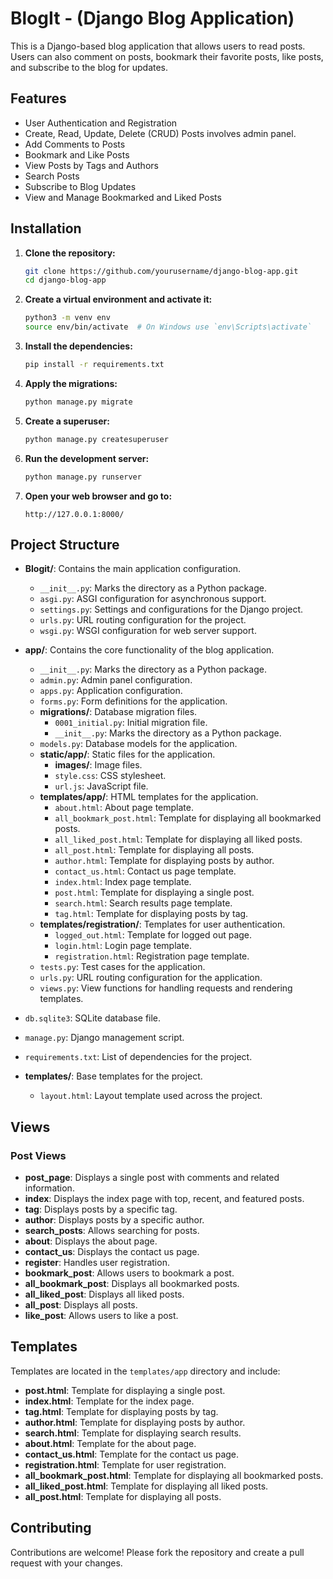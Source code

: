 # BlogIt - (Django Blog Application)

This is a Django-based blog application that allows users to read posts. Users can also comment on posts, bookmark their favorite posts, like posts, and subscribe to the blog for updates.

## Features

- User Authentication and Registration
- Create, Read, Update, Delete (CRUD) Posts involves admin panel.
- Add Comments to Posts
- Bookmark and Like Posts
- View Posts by Tags and Authors
- Search Posts
- Subscribe to Blog Updates
- View and Manage Bookmarked and Liked Posts

## Installation

1. **Clone the repository:**
    ```sh
    git clone https://github.com/yourusername/django-blog-app.git
    cd django-blog-app
    ```

2. **Create a virtual environment and activate it:**
    ```sh
    python3 -m venv env
    source env/bin/activate  # On Windows use `env\Scripts\activate`
    ```

3. **Install the dependencies:**
    ```sh
    pip install -r requirements.txt
    ```

4. **Apply the migrations:**
    ```sh
    python manage.py migrate
    ```

5. **Create a superuser:**
    ```sh
    python manage.py createsuperuser
    ```

6. **Run the development server:**
    ```sh
    python manage.py runserver
    ```

7. **Open your web browser and go to:**
    ```
    http://127.0.0.1:8000/
    ```

## Project Structure

- **Blogit/**: Contains the main application configuration.
  - `__init__.py`: Marks the directory as a Python package.
  - `asgi.py`: ASGI configuration for asynchronous support.
  - `settings.py`: Settings and configurations for the Django project.
  - `urls.py`: URL routing configuration for the project.
  - `wsgi.py`: WSGI configuration for web server support.

- **app/**: Contains the core functionality of the blog application.
  - `__init__.py`: Marks the directory as a Python package.
  - `admin.py`: Admin panel configuration.
  - `apps.py`: Application configuration.
  - `forms.py`: Form definitions for the application.
  - **migrations/**: Database migration files.
    - `0001_initial.py`: Initial migration file.
    - `__init__.py`: Marks the directory as a Python package.
  - `models.py`: Database models for the application.
  - **static/app/**: Static files for the application.
    - **images/**: Image files.
    - `style.css`: CSS stylesheet.
    - `url.js`: JavaScript file.
  - **templates/app/**: HTML templates for the application.
    - `about.html`: About page template.
    - `all_bookmark_post.html`: Template for displaying all bookmarked posts.
    - `all_liked_post.html`: Template for displaying all liked posts.
    - `all_post.html`: Template for displaying all posts.
    - `author.html`: Template for displaying posts by author.
    - `contact_us.html`: Contact us page template.
    - `index.html`: Index page template.
    - `post.html`: Template for displaying a single post.
    - `search.html`: Search results page template.
    - `tag.html`: Template for displaying posts by tag.
  - **templates/registration/**: Templates for user authentication.
    - `logged_out.html`: Template for logged out page.
    - `login.html`: Login page template.
    - `registration.html`: Registration page template.
  - `tests.py`: Test cases for the application.
  - `urls.py`: URL routing configuration for the application.
  - `views.py`: View functions for handling requests and rendering templates.

- `db.sqlite3`: SQLite database file.

- `manage.py`: Django management script.

- `requirements.txt`: List of dependencies for the project.

- **templates/**: Base templates for the project.
  - `layout.html`: Layout template used across the project.

## Views

### Post Views

- **post_page**: Displays a single post with comments and related information.
- **index**: Displays the index page with top, recent, and featured posts.
- **tag**: Displays posts by a specific tag.
- **author**: Displays posts by a specific author.
- **search_posts**: Allows searching for posts.
- **about**: Displays the about page.
- **contact_us**: Displays the contact us page.
- **register**: Handles user registration.
- **bookmark_post**: Allows users to bookmark a post.
- **all_bookmark_post**: Displays all bookmarked posts.
- **all_liked_post**: Displays all liked posts.
- **all_post**: Displays all posts.
- **like_post**: Allows users to like a post.

## Templates

Templates are located in the `templates/app` directory and include:
- **post.html**: Template for displaying a single post.
- **index.html**: Template for the index page.
- **tag.html**: Template for displaying posts by tag.
- **author.html**: Template for displaying posts by author.
- **search.html**: Template for displaying search results.
- **about.html**: Template for the about page.
- **contact_us.html**: Template for the contact us page.
- **registration.html**: Template for user registration.
- **all_bookmark_post.html**: Template for displaying all bookmarked posts.
- **all_liked_post.html**: Template for displaying all liked posts.
- **all_post.html**: Template for displaying all posts.

## Contributing

Contributions are welcome! Please fork the repository and create a pull request with your changes.


